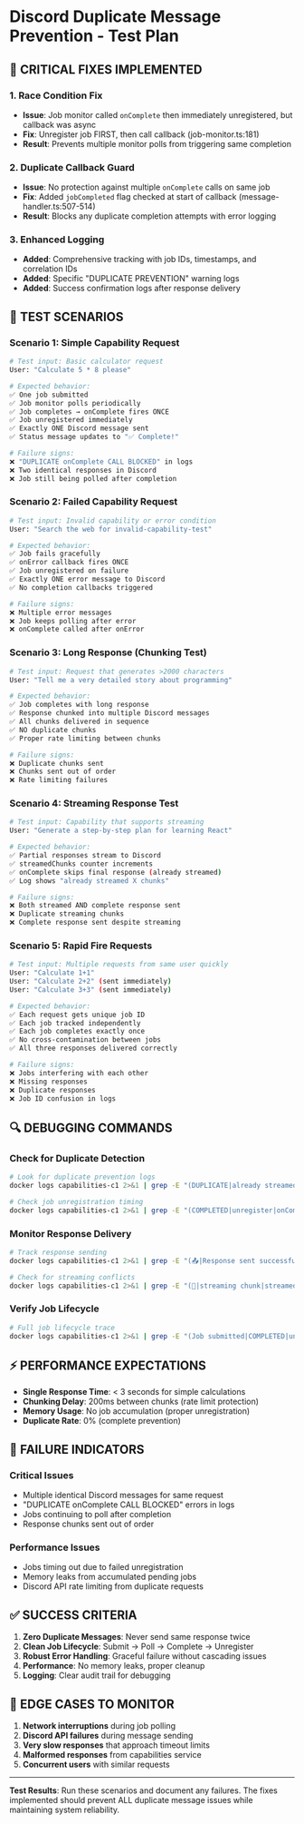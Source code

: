 # Discord Duplicate Message Prevention - Test Plan

## 🎯 CRITICAL FIXES IMPLEMENTED

### 1. Race Condition Fix
- **Issue**: Job monitor called `onComplete` then immediately unregistered, but callback was async
- **Fix**: Unregister job FIRST, then call callback (job-monitor.ts:181)
- **Result**: Prevents multiple monitor polls from triggering same completion

### 2. Duplicate Callback Guard  
- **Issue**: No protection against multiple `onComplete` calls on same job
- **Fix**: Added `jobCompleted` flag checked at start of callback (message-handler.ts:507-514)
- **Result**: Blocks any duplicate completion attempts with error logging

### 3. Enhanced Logging
- **Added**: Comprehensive tracking with job IDs, timestamps, and correlation IDs
- **Added**: Specific "DUPLICATE PREVENTION" warning logs
- **Added**: Success confirmation logs after response delivery

## 🧪 TEST SCENARIOS

### Scenario 1: Simple Capability Request
```bash
# Test input: Basic calculator request
User: "Calculate 5 * 8 please"

# Expected behavior:
✅ One job submitted
✅ Job monitor polls periodically  
✅ Job completes → onComplete fires ONCE
✅ Job unregistered immediately
✅ Exactly ONE Discord message sent
✅ Status message updates to "✅ Complete!"

# Failure signs:
❌ "DUPLICATE onComplete CALL BLOCKED" in logs
❌ Two identical responses in Discord
❌ Job still being polled after completion
```

### Scenario 2: Failed Capability Request
```bash
# Test input: Invalid capability or error condition
User: "Search the web for invalid-capability-test"

# Expected behavior:
✅ Job fails gracefully
✅ onError callback fires ONCE
✅ Job unregistered on failure
✅ Exactly ONE error message to Discord
✅ No completion callbacks triggered

# Failure signs:
❌ Multiple error messages
❌ Job keeps polling after error
❌ onComplete called after onError
```

### Scenario 3: Long Response (Chunking Test)
```bash
# Test input: Request that generates >2000 characters
User: "Tell me a very detailed story about programming"

# Expected behavior:
✅ Job completes with long response
✅ Response chunked into multiple Discord messages
✅ All chunks delivered in sequence
✅ NO duplicate chunks
✅ Proper rate limiting between chunks

# Failure signs:
❌ Duplicate chunks sent
❌ Chunks sent out of order
❌ Rate limiting failures
```

### Scenario 4: Streaming Response Test
```bash
# Test input: Capability that supports streaming
User: "Generate a step-by-step plan for learning React"

# Expected behavior:
✅ Partial responses stream to Discord
✅ streamedChunks counter increments
✅ onComplete skips final response (already streamed)
✅ Log shows "already streamed X chunks"

# Failure signs:
❌ Both streamed AND complete response sent
❌ Duplicate streaming chunks
❌ Complete response sent despite streaming
```

### Scenario 5: Rapid Fire Requests
```bash
# Test input: Multiple requests from same user quickly
User: "Calculate 1+1"
User: "Calculate 2+2" (sent immediately)
User: "Calculate 3+3" (sent immediately)

# Expected behavior:
✅ Each request gets unique job ID
✅ Each job tracked independently
✅ Each job completes exactly once
✅ No cross-contamination between jobs
✅ All three responses delivered correctly

# Failure signs:
❌ Jobs interfering with each other
❌ Missing responses
❌ Duplicate responses
❌ Job ID confusion in logs
```

## 🔍 DEBUGGING COMMANDS

### Check for Duplicate Detection
```bash
# Look for duplicate prevention logs
docker logs capabilities-c1 2>&1 | grep -E "(DUPLICATE|already streamed|onComplete CALL BLOCKED)"

# Check job unregistration timing
docker logs capabilities-c1 2>&1 | grep -E "(COMPLETED|unregister|onComplete)"
```

### Monitor Response Delivery
```bash
# Track response sending
docker logs capabilities-c1 2>&1 | grep -E "(📤|Response sent successfully|chunks delivered)"

# Check for streaming conflicts
docker logs capabilities-c1 2>&1 | grep -E "(📡|streaming chunk|streamedChunks)"
```

### Verify Job Lifecycle
```bash
# Full job lifecycle trace
docker logs capabilities-c1 2>&1 | grep -E "(Job submitted|COMPLETED|unregister)" | tail -20
```

## ⚡ PERFORMANCE EXPECTATIONS

- **Single Response Time**: < 3 seconds for simple calculations
- **Chunking Delay**: 200ms between chunks (rate limit protection)  
- **Memory Usage**: No job accumulation (proper unregistration)
- **Duplicate Rate**: 0% (complete prevention)

## 🚨 FAILURE INDICATORS

### Critical Issues
- Multiple identical Discord messages for same request
- "DUPLICATE onComplete CALL BLOCKED" errors in logs
- Jobs continuing to poll after completion
- Response chunks sent out of order

### Performance Issues  
- Jobs timing out due to failed unregistration
- Memory leaks from accumulated pending jobs
- Discord API rate limiting from duplicate requests

## ✅ SUCCESS CRITERIA

1. **Zero Duplicate Messages**: Never send same response twice
2. **Clean Job Lifecycle**: Submit → Poll → Complete → Unregister  
3. **Robust Error Handling**: Graceful failure without cascading issues
4. **Performance**: No memory leaks, proper cleanup
5. **Logging**: Clear audit trail for debugging

## 🎯 EDGE CASES TO MONITOR

1. **Network interruptions** during job polling
2. **Discord API failures** during message sending
3. **Very slow responses** that approach timeout limits
4. **Malformed responses** from capabilities service
5. **Concurrent users** with similar requests

---

**Test Results**: Run these scenarios and document any failures. The fixes implemented should prevent ALL duplicate message issues while maintaining system reliability.